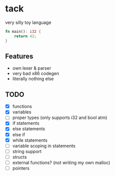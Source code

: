 # tack

very silly toy language

```rs
fn main(): i32 {
	return 42;
}
```

## Features
- own lexer & parser
- very bad x86 codegen
- literally nothing else

## TODO

- [X] functions
- [X] variables
- [ ] proper types (only supports i32 and bool atm)
- [X] if statements
- [X] else statements
- [X] else if 
- [X] while statements
- [ ] variable scoping in statements
- [ ] string support
- [ ] structs
- [ ] external functions? (not writing my own malloc)
- [ ] pointers